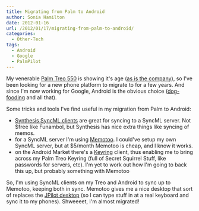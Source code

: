 ```yaml
---
title: Migrating from Palm to Android
author: Sonia Hamilton
date: 2012-01-16
url: /2012/01/17/migrating-from-palm-to-android/
categories:
  - Other-Tech
tags:
  - Android
  - Google
  - PalmPilot
---
```

My venerable [Palm Treo 550][1] is showing it's age ([as is the company][2]), so I've been looking for a new phone platform to migrate to for a few years. And since I'm now working for Google, Android is the obvious choice ([dog-fooding][3] and all that).

<!--more-->

Some tricks and tools I've find useful in my migration from Palm to Android:

  * [Synthesis SyncML clients][4] are great for syncing to a SyncML server. Not $free like Funambol, but Synthesis has nice extra things like syncing of memos.
  * for a SyncML server I'm using [Memotoo][5]. I could've setup my own SyncML server, but at $5/month Memotoo is cheap, and I know it works.
  * on the Android Market there's a [Keyring][6] client, thus enabling me to bring across my Palm Treo Keyring (full of Secret Squirrel Stuff, like passwords for servers, etc). I'm yet to work out how I'm going to back this up, but probably something with Memotoo

So, I'm using SyncML clients on my Treo and Android to sync up to Memotoo, keeping both in sync. Memotoo gives me a nice desktop that sort of replaces the [JPilot desktop][7] (so I can type stuff in at a real keyboard and sync it to my phones). Shweeeet, I'm almost migrated!

&nbsp;

 [1]: https://www.google.com/search?q=palm+treo+550&hl=en&client=firefox-a&hs=Kqs&rls=org.mozilla:en-US:official&prmd=imvns&tbm=isch&tbo=u&source=univ&sa=X&ei=U3MUT7LmAePX0QHXlf2LAw&ved=0CFUQsAQ&biw=1200&bih=592
 [2]: http://ces.cnet.com/2300-33363_1-10010775.html
 [3]: http://en.wikipedia.org/wiki/Eating_your_own_dog_food
 [4]: http://www.synthesis.ch/
 [5]: https://www.memotoo.com/
 [6]: http://gnukeyring.sourceforge.net/
 [7]: http://www.jpilot.org/images/jpilot-address.png
